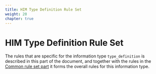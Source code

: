 ```yaml
---
title: HIM Type Definition Rule Set
weight: 20
chapter: true
---
```


# HIM Type Definition Rule Set

The rules that are specific for the information type `type_definition` is described in this part of the document,
and together with the rules in the [Common rule set part](/hierarchical_information_model/common_rule_set) it forms the overall rules for this information type.
